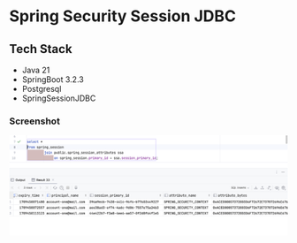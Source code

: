 # Spring Security Session JDBC

## Tech Stack
- Java 21
- SpringBoot 3.2.3
- Postgresql
- SpringSessionJDBC

### Screenshot

![screenshot.png](screenshot.png)
